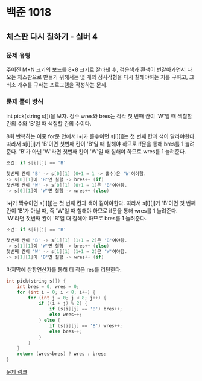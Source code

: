 # 백준 1018
## 체스판 다시 칠하기 - 실버 4
### 문제 유형

주어진 M×N 크기의 보드를 8×8 크기로 잘라낸 후, 검은색과 흰색이 번갈아가면서 나오는 체스판으로 만들기 위해서는 몇 개의 정사각형을 다시 칠해야하는 지를 구하고, 그 최소 개수를 구하는 프로그램을 작성하는 문제.

### 문제 풀이 방식

int pick(string s[])을 보자. 정수 wres와 bres는 각각 첫 번째 칸이 'W'일 때 색칠할 칸의 수와 'B'일 때 색칠할 칸의 수이다.    

8회 반복하는 이중 for문 안에서 i+j가 홀수이면 s[i][j]는 첫 번째 칸과 색이 달라야한다. 따라서 s[i][j]가 'B'이면 첫번째 칸이 'B'일 때 칠해야 하므로 if문을 통해 bres를 1 늘려준다.
'B'가 아닌 'W'라면 첫번째 칸이 'W'일 때 칠해야 하므로 wres를 1 늘려준다.
~~~cpp
조건: if s[i][j] == 'B'

첫번째 칸이 'B' -> s[0][1] (0+1 = 1 -> 홀수)은 'W'여야함.
-> s[0][1]이 'B'면 칠함 -> bres++ (if)
첫번째 칸이 'W' -> s[0][1] (0+1 = 1)은 'B'여야함.
-> s[0][1]이 'W'면 칠함 -> wres++ (else)
~~~

i+j가 짝수이면 s[i][j]는 첫 번째 칸과 색이 같아야한다. 따라서 s[i][j]가 'B'이면 첫 번째 칸이 'B'가 아닐 때, 즉 'W'일 때 칠해야 하므로 if문을 통해 wres를 1 늘려준다.   
'W'라면 첫번째 칸이 'B'일 때 칠해야 하므로 bres를 1 늘려준다.
~~~cpp
조건: if s[i][j] == 'B'

첫번째 칸이 'B' -> s[1][1] (1+1 = 2)은 'B'여야함.
-> s[1][1]이 'W'면 칠함 -> bres++ (else)
첫번째 칸이 'W' -> s[1][1] (1+1 = 2)은 'W'여야함.
-> s[1][1]이 'B'면 칠함 -> wres++ (if)
~~~
마지막에 삼항연산자를 통해 더 작은 res를 리턴한다.

~~~cpp
int pick(string s[]) {
    int bres = 0, wres = 0;
    for (int i = 0; i < 8; i++) {
        for (int j = 0; j < 8; j++) {
            if ((i + j) % 2) {
                if (s[i][j] == 'B') bres++;
                else wres++;
            } else {
                if (s[i][j] == 'B') wres++;
                else bres++;
            }
        }
    }
    return (wres<bres) ? wres : bres;
}
~~~

[문제 링크]()
